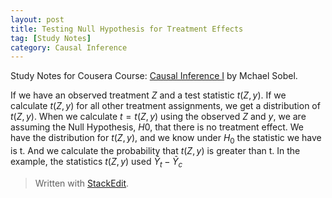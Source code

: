 ```yaml
---
layout: post
title: Testing Null Hypothesis for Treatment Effects
tag: [Study Notes]
category: Causal Inference
---
```


Study Notes for Cousera Course: [Causal Inference I]([https://www.coursera.org/learn/causal-inference](https://www.coursera.org/learn/causal-inference)) by Mchael Sobel.

If we have an observed treatment $Z$ and a test statistic $t(Z, y)$. If we calculate $t(Z, y)$ for all other treatment assignments, we get a distribution of $t(Z, y)$. When we calculate $t = t(Z, y)$ using the observed $Z$ and $y$, we are assuming the Null Hypothesis, $H0$, that there is no treatment effect. We have the distribution for $t(Z, y)$, and we know under $H_0$ the statistic we have is t. And we calculate the probability that $t(Z, y)$ is greater than t. In the example, the statistics $t(Z, y)$ used $\bar{Y}_t - \bar{Y}_c$ 



> Written with [StackEdit](https://stackedit.io/).
<!--stackedit_data:
eyJoaXN0b3J5IjpbLTE2MDQ0MTAwMjhdfQ==
-->